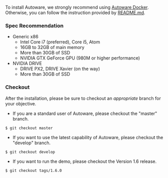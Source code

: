 To install Autoware, we strongly recommend using [Autoware Docker](https://github.com/CPFL/Autoware/wiki/Docker). Otherwise, you can follow the instruction provided by [README.md](https://github.com/CPFL/Autoware/blob/master/README.md).

### Spec Recommendation

* Generic x86
    * Intel Core i7 (preferred), Core i5, Atom
    * 16GB to 32GB of main memory
    * More than 30GB of SSD
    * NVIDIA GTX GeForce GPU (980M or higher performance)
* NVIDIA DRIVE
    * DRIVE PX2, DRIVE Xavier (on the way)
    * More than 30GB of SSD

### Checkout 

After the installation, please be sure to checkout an _appropriate_ branch for your objective.

* If you are a standard user of Autoware, please checkout the "master" branch.

`$ git checkout master`

* If you want to use the latest capability of Autoware, please checkout the "develop" branch.

`$ git checkout develop`

* If you want to run the demo, please checkout the Version 1.6 release.

`$ git checkout tags/1.6.0`

